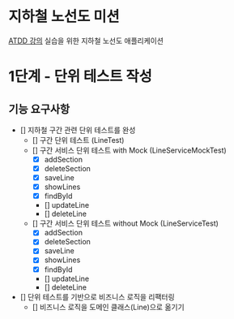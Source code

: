 # 지하철 노선도 미션
[ATDD 강의](https://edu.nextstep.camp/c/R89PYi5H) 실습을 위한 지하철 노선도 애플리케이션

# 1단계 - 단위 테스트 작성
## 기능 요구사항
- [] 지하철 구간 관련 단위 테스트를 완성
  - [] 구간 단위 테스트 (LineTest)
  - [] 구간 서비스 단위 테스트 with Mock (LineServiceMockTest)
    - [x] addSection
    - [x] deleteSection
    - [x] saveLine
    - [x] showLines
    - [x] findById
    - [] updateLine
    - [] deleteLine
  - [] 구간 서비스 단위 테스트 without Mock (LineServiceTest)
    - [x] addSection
    - [X] deleteSection
    - [x] saveLine
    - [x] showLines
    - [x] findById
    - [] updateLine
    - [] deleteLine
- [] 단위 테스트를 기반으로 비즈니스 로직을 리팩터링
  - [] 비즈니스 로직을 도메인 클래스(Line)으로 옮기기